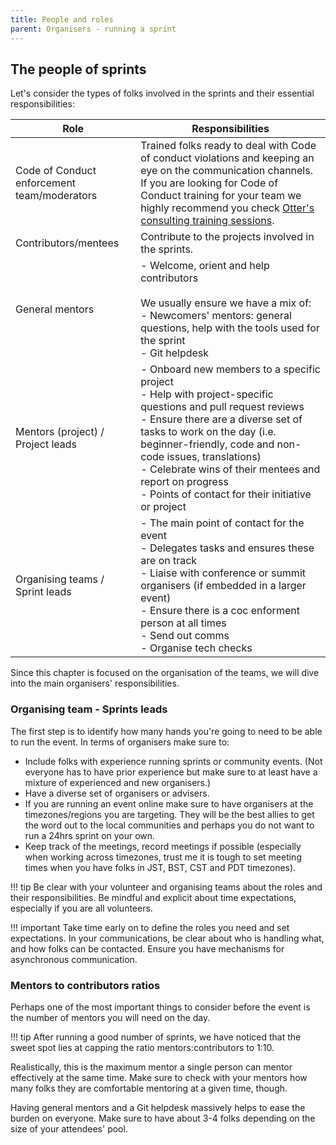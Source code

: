 ```yaml
---
title: People and roles
parent: Organisers - running a sprint
---
```



## The people of sprints

Let's consider the types of folks involved in the sprints and their essential responsibilities:

 Role                                        | Responsibilities
 ------------------------------------------- | ------------------------------------------------------------------------------------------------------------------------------------------------------------------------------------------------------------------------------------------------------------------------------------------------------------------------------------------------------------------------
 Code of Conduct enforcement team/moderators | Trained folks ready to deal with Code of conduct violations and keeping an eye on the communication channels. If you are looking for Code of Conduct training for your team we highly recommend you check [Otter's consulting training sessions](https://otter.technology/code-of-conduct-training/).
 Contributors/mentees                        | Contribute to the projects involved in the sprints.
 General mentors                             | - Welcome, orient and help contributors <br><br> We usually ensure we have a mix of: <br>- Newcomers' mentors: general questions, help with the tools used for the sprint <br>- Git helpdesk
 Mentors (project)  / Project leads          | - Onboard new members to a specific project  <br>- Help with project-specific questions and pull request reviews <br>- Ensure there are a diverse set of tasks to work on the day (i.e. beginner-friendly, code and non-code issues, translations) <br>- Celebrate wins of their mentees and report on progress <br> - Points of contact for their initiative or project
 Organising teams / Sprint leads             | - The main point of contact for the event <br>- Delegates tasks and ensures these are on track<br> - Liaise with conference or summit organisers (if embedded in a larger event) <br> - Ensure there is a coc enforment person at all times <br> - Send out comms <br> - Organise tech checks

Since this chapter is focused on the organisation of the teams, we will dive into the main organisers' responsibilities.

### Organising team - Sprints leads

The first step is to identify how many hands you're going to need to be able to run the event. In terms of organisers make sure to:

- Include folks with experience running sprints or community events. (Not everyone has to have prior experience but make sure to at least have a mixture of experienced and new organisers.)
- Have a diverse set of organisers or advisers.
- If you are running an event online make sure to have organisers at the timezones/regions you are targeting. They will be the best allies to get the word out to the local communities and perhaps you do not want to run a 24hrs sprint on your own.
- Keep track of the meetings, record meetings if possible (especially when working across timezones, trust me it is tough to set meeting times when you have folks in JST, BST, CST and PDT timezones).

!!! tip
    Be clear with your volunteer and organising teams about the roles and their responsibilities. Be mindful and explicit about time expectations, especially if you are all volunteers.
    
!!! important
    Take time early on to define the roles you need and set expectations. In your communications, be clear about who is handling what, and how folks can be contacted. Ensure you have mechanisms for asynchronous communication.

### Mentors to contributors ratios

Perhaps one of the most important things to consider before the event is the number of mentors you will need on the day.

!!! tip
    After running a good number of sprints, we have noticed that the sweet spot lies at capping the ratio mentors:contributors to 1:10.

Realistically, this is the maximum mentor a single person can mentor effectively at the same time.
Make sure to check with your mentors how many folks they are comfortable mentoring at a given time, though.

Having general mentors and a Git helpdesk massively helps to ease the burden on everyone. Make sure to have about 3-4 folks depending on the size of your attendees' pool.
